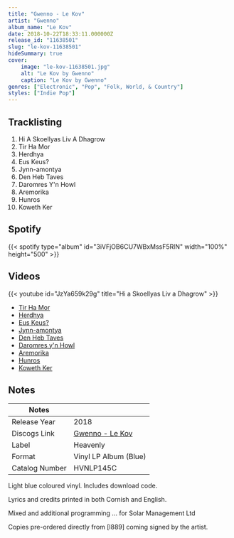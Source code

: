 ```yaml
---
title: "Gwenno - Le Kov"
artist: "Gwenno"
album_name: "Le Kov"
date: 2018-10-22T18:33:11.000000Z
release_id: "11638501"
slug: "le-kov-11638501"
hideSummary: true
cover:
    image: "le-kov-11638501.jpg"
    alt: "Le Kov by Gwenno"
    caption: "Le Kov by Gwenno"
genres: ["Electronic", "Pop", "Folk, World, & Country"]
styles: ["Indie Pop"]
---
```


## Tracklisting
1. Hi A Skoellyas Liv A Dhagrow
2. Tir Ha Mor
3. Herdhya
4. Eus Keus?
5. Jynn-amontya
6. Den Heb Taves
7. Daromres Y'n Howl
8. Aremorika
9. Hunros
10. Koweth Ker


## Spotify
{{< spotify type="album" id="3iVFjOB6CU7WBxMssF5RlN" width="100%" height="500" >}}



## Videos
{{< youtube id="JzYa659k29g" title="Hi a Skoellyas Liv a Dhagrow" >}}
- [Tir Ha Mor](https://www.youtube.com/watch?v=zbN_FSCqX5I)
- [Herdhya](https://www.youtube.com/watch?v=psiFSja8n0Q)
- [Eus Keus?](https://www.youtube.com/watch?v=qbTw9VkcEFI)
- [Jynn-amontya](https://www.youtube.com/watch?v=PBONhKumcyI)
- [Den Heb Taves](https://www.youtube.com/watch?v=5k4rpFfb70Y)
- [Daromres y'n Howl](https://www.youtube.com/watch?v=_Y4Pk3eCHo0)
- [Aremorika](https://www.youtube.com/watch?v=UCG9vktV-pk)
- [Hunros](https://www.youtube.com/watch?v=ksG8PnMCVF8)
- [Koweth Ker](https://www.youtube.com/watch?v=v07qP27bZXI)

## Notes
| Notes          |             |
| ---------------| ----------- |
| Release Year   | 2018 |
| Discogs Link   | [Gwenno - Le Kov](https://www.discogs.com/release/11638501-Gwenno-Le-Kov) |
| Label          | Heavenly |
| Format         | Vinyl LP Album (Blue) |
| Catalog Number | HVNLP145C |

Light blue coloured vinyl.
Includes download code.

Lyrics and credits printed in both Cornish and English.

Mixed and additional programming ... for Solar Management Ltd

Copies pre-ordered directly from [l889] coming signed by the artist. 
